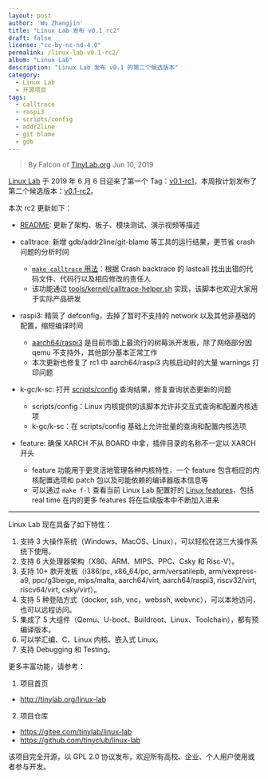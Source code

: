 ```yaml
---
layout: post
author: 'Wu Zhangjin'
title: "Linux Lab 发布 v0.1 rc2"
draft: false
license: "cc-by-nc-nd-4.0"
permalink: /linux-lab-v0.1-rc2/
album: "Linux Lab"
description: "Linux Lab 发布 v0.1 的第二个候选版本"
category:
  - Linux Lab
  - 开源项目
tags:
  - calltrace
  - raspi3
  - scripts/config
  - addr2line
  - git blame
  - gdb
---
```


> By Falcon of [TinyLab.org][1]
> Jun 10, 2019

[Linux Lab](/linux-lab) 于 2019 年 6 月 6 日迎来了第一个 Tag：[v0.1-rc1](https://gitee.com/tinylab/linux-lab/tree/v0.1-rc1)，本周按计划发布了第二个候选版本：[v0.1-rc2](https://gitee.com/tinylab/linux-lab/tree/v0.1-rc2)。

本次 rc2 更新如下：

- [README](https://gitee.com/tinylab/linux-lab/blob/master/README.md): 更新了架构、板子、模块测试、演示视频等描述

- calltrace: 新增 gdb/addr2line/git-blame 等工具的运行结果，更节省 crash 问题的分析时间
  - [`make calltrace` 用法](/bugfix-silence-raspi3-boot-warnings/)：根据 Crash backtrace 的 lastcall 找出出错的代码文件、代码行以及相应修改的责任人
  - 该功能通过 [tools/kernel/calltrace-helper.sh](https://gitee.com/tinylab/linux-lab/blob/master/tools/kernel/calltrace-helper.sh) 实现，该脚本也欢迎大家用于实际产品研发

- raspi3: 精简了 defconfig，去掉了暂时不支持的 network 以及其他非基础的配置，缩短编译时间
  - [aarch64/raspi3](https://gitee.com/tinylab/linux-lab/tree/master/boards/aarch64/raspi3) 是目前市面上最流行的树莓派开发板，除了网络部分因 qemu 不支持外，其他部分基本正常工作
  - 本次更新也修复了 rc1 中 aarch64/raspi3 内核启动时的大量 warnings 打印问题

- k-gc/k-sc: 打开 [scripts/config](https://gitee.com/tinylab/linux-stable/blob/master/scripts/config) 查询结果，修复查询状态更新的问题
  - scripts/config：Linux 内核提供的该脚本允许非交互式查询和配置内核选项
  - k-gc/k-sc：在 scripts/config 基础上允许批量的查询和配置内核选项

- feature: 确保 XARCH 不从 BOARD 中拿，插件目录的名称不一定以 XARCH 开头
  - feature 功能用于更灵活地管理各种内核特性，一个 feature 包含相应的内核配置选项和 patch 包以及可能依赖的编译器版本信息等
  - 可以通过 `make f-l` 查看当前 Linux Lab 配置好的 [Linux features](https://gitee.com/tinylab/linux-lab/tree/master/feature/linux)，包括 real time 在内的更多 features 将在后续版本中不断加入进来

<hr>

Linux Lab 现在具备了如下特性：

1. 支持 3 大操作系统（Windows、MacOS、Linux），可以轻松在这三大操作系统下使用。
2. 支持 6 大处理器架构（X86、ARM、MIPS、PPC、Csky 和 Risc-V）。
3. 支持 10+ 款开发板（i386/pc, x86_64/pc, arm/versatilepb, arm/vexpress-a9, ppc/g3beige, mips/malta, aarch64/virt, aarch64/raspi3, riscv32/virt, riscv64/virt, csky/virt）。
4. 支持 5 种登陆方式（docker, ssh, vnc，webssh, webvnc），可以本地访问，也可以远程访问。
5. 集成了 5 大组件（Qemu、U-boot、Buildroot、Linux、Toolchain），都有预编译版本。
6. 可以学汇编、C、Linux 内核、嵌入式 Linux。
7. 支持 Debugging 和 Testing。

更多丰富功能，请参考：

1. 项目首页
  - <http://tinylab.org/linux-lab>

2. 项目仓库
  - <https://gitee.com/tinylab/linux-lab>
  - <https://github.com/tinyclub/linux-lab>

该项目完全开源，以 GPL 2.0 协议发布，欢迎所有高校、企业、个人用户使用或者参与开发。

[1]: http://tinylab.org/
